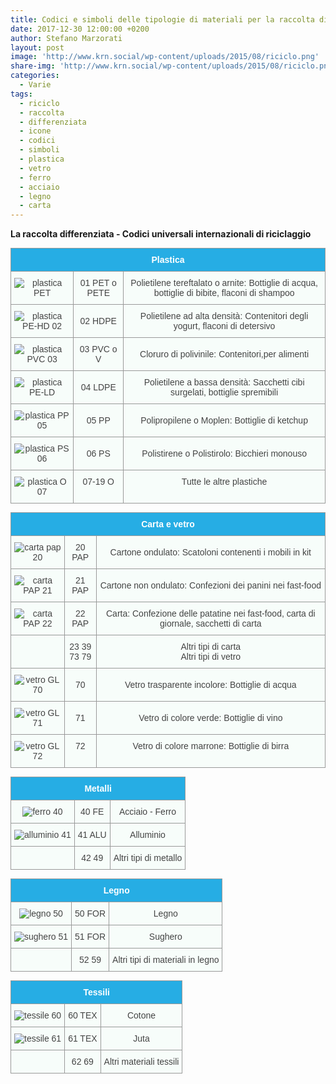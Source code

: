 ```yaml
---
title: Codici e simboli delle tipologie di materiali per la raccolta differenziata
date: 2017-12-30 12:00:00 +0200
author: Stefano Marzorati
layout: post
image: 'http://www.krn.social/wp-content/uploads/2015/08/riciclo.png'
share-img: 'http://www.krn.social/wp-content/uploads/2015/08/riciclo.png'
categories:
  - Varie
tags:
  - riciclo
  - raccolta
  - differenziata
  - icone
  - codici
  - simboli
  - plastica
  - vetro
  - ferro
  - acciaio
  - legno
  - carta
---
```

**La raccolta differenziata - Codici universali internazionali di riciclaggio**   

<style type="text/css">
.tg  {border-collapse:collapse;border-spacing:0;border-color:#999;margin:0px auto;}
.tg td{font-family:Arial, sans-serif;font-size:14px;padding:10px 5px;border-style:solid;border-width:1px;overflow:hidden;word-break:normal;border-color:#999;color:#444;background-color:#F7FDFA;}
.tg th{font-family:Arial, sans-serif;font-size:14px;font-weight:normal;padding:10px 5px;border-style:solid;border-width:1px;overflow:hidden;word-break:normal;border-color:#999;color:#fff;background-color:#26ADE4;}
.tg .tg-s6z2{text-align:center}
.tg .tg-hgcj{font-weight:bold;text-align:center}
.tg .tg-baqh{text-align:center;vertical-align:top}
</style>
<table class="tg">
  <tr>
    <th class="tg-hgcj" colspan="3">Plastica</th>
  </tr>
  <tr>
    <td class="tg-s6z2"><img src="http://www.difesambiente.it/immagini/PET_01.gif" alt="plastica PET"></td>
    <td class="tg-s6z2">01 PET o PETE</td>
    <td class="tg-s6z2">Polietilene tereftalato o arnite: Bottiglie di acqua, bottiglie di bibite, flaconi di shampoo</td>
  </tr>
  <tr>
    <td class="tg-s6z2"><img src="http://www.difesambiente.it/immagini/PE_02.gif" alt="plastica PE-HD 02"></td>
    <td class="tg-s6z2">02 HDPE</td>
    <td class="tg-s6z2">Polietilene ad alta densità: Contenitori degli yogurt, flaconi di detersivo</td>
  </tr>
  <tr>
    <td class="tg-s6z2"><img src="http://www.difesambiente.it/immagini/PVC_03.gif" alt="plastica PVC 03"></td>
    <td class="tg-s6z2">03 PVC o V</td>
    <td class="tg-s6z2">Cloruro di polivinile: Contenitori,per alimenti</td>
  </tr>
  <tr>
    <td class="tg-s6z2"><img src="http://www.difesambiente.it/immagini/PE_04.gif" alt="plastica PE-LD"></td>
    <td class="tg-s6z2">04 LDPE</td>
    <td class="tg-s6z2">Polietilene a bassa densità: Sacchetti cibi surgelati, bottiglie spremibili</td>
  </tr>
  <tr>
    <td class="tg-s6z2"><img src="http://www.difesambiente.it/immagini/PP_05.gif" alt="plastica PP 05"></td>
    <td class="tg-s6z2">05 PP</td>
    <td class="tg-s6z2">Polipropilene o Moplen: Bottiglie di ketchup</td>
  </tr>
  <tr>
    <td class="tg-s6z2"><img src="http://www.difesambiente.it/immagini/PS_06gif.gif" alt="plastica PS 06"></td>
    <td class="tg-s6z2">06 PS</td>
    <td class="tg-s6z2">Polistirene o Polistirolo: Bicchieri monouso</td>
  </tr>
  <tr>
    <td class="tg-baqh"><img src="http://www.difesambiente.it/immagini/O_07gif.gif" alt="plastica O 07"></td>
    <td class="tg-baqh">07-19 O</td>
    <td class="tg-baqh">Tutte le altre plastiche</td>
  </tr>
</table>   
<p>
<table class="tg">
  <tr>
    <th class="tg-hgcj" colspan="3">Carta e vetro</th>
  </tr>
  <tr>
    <td class="tg-s6z2"><img src="http://www.difesambiente.it/immagini/PAP_20.gif" alt="carta pap 20"></td>
    <td class="tg-s6z2">20 PAP</td>
    <td class="tg-s6z2">Cartone ondulato: Scatoloni contenenti i mobili in kit</td>
  </tr>
  <tr>
    <td class="tg-s6z2"><img src="http://www.difesambiente.it/immagini/PAP_21.gif" alt="carta PAP 21"></td>
    <td class="tg-s6z2">21 PAP</td>
    <td class="tg-s6z2">Cartone non ondulato: Confezioni dei panini nei fast-food</td>
  </tr>
  <tr>
    <td class="tg-s6z2"><img src="http://www.difesambiente.it/immagini/PAP_22.gif" alt="carta PAP 22"></td>
    <td class="tg-s6z2">22 PAP</td>
    <td class="tg-s6z2">Carta: Confezione delle patatine nei fast-food, carta di giornale, sacchetti di carta</td>
  </tr>
  <tr>
    <td class="tg-s6z2"></td>
    <td class="tg-s6z2">23 39<br>73 79</td>
    <td class="tg-s6z2">Altri tipi di carta<br>Altri tipi di vetro</td>
  </tr>
  <tr>
    <td class="tg-s6z2"><img src="http://www.difesambiente.it/immagini/GL_70.gif" alt="vetro GL 70"></td>
    <td class="tg-s6z2">70</td>
    <td class="tg-s6z2">Vetro trasparente incolore: Bottiglie di acqua</td>
  </tr>
  <tr>
    <td class="tg-s6z2"><img src="http://www.difesambiente.it/immagini/GL_71.gif" alt="vetro GL 71"></td>
    <td class="tg-s6z2">71</td>
    <td class="tg-s6z2">Vetro di colore verde: Bottiglie di vino</td>
  </tr>
  <tr>
    <td class="tg-baqh"><img src="http://www.difesambiente.it/immagini/GL_72.gif" alt="vetro GL 72"></td>
    <td class="tg-baqh">72</td>
    <td class="tg-baqh">Vetro di colore marrone: Bottiglie di birra</td>
  </tr>
</table>

<p>

<table class="tg">
  <tr>
    <th class="tg-hgcj" colspan="3">Metalli</th>
  </tr>
  <tr>
    <td class="tg-s6z2"><img src="http://www.difesambiente.it/immagini/FE_40.gif" alt="ferro 40"></td>
    <td class="tg-s6z2">40 FE</td>
    <td class="tg-s6z2">Acciaio - Ferro</td>
  </tr>
  <tr>
    <td class="tg-s6z2"><img src="http://www.difesambiente.it/immagini/ALU_41.gif" alt="alluminio 41"></td>
    <td class="tg-s6z2">41 ALU</td>
    <td class="tg-s6z2">Alluminio</td>
  </tr>
   <tr>
    <td class="tg-s6z2"></td>
    <td class="tg-s6z2">42 49</td>
    <td class="tg-s6z2">Altri tipi di metallo</td>
  </tr>
</table>

<p>

<table class="tg">
  <tr>
    <th class="tg-hgcj" colspan="3">Legno</th>
  </tr>
  <tr>
    <td class="tg-s6z2"><img src="http://www.difesambiente.it/immagini/FOR_50.gif" alt="legno 50"></td>
    <td class="tg-s6z2">50 FOR</td>
    <td class="tg-s6z2">Legno</td>
  </tr>
  <tr>
    <td class="tg-s6z2"><img src="http://www.difesambiente.it/immagini/FOR_51.gif" alt="sughero 51"></td>
    <td class="tg-s6z2">51 FOR</td>
    <td class="tg-s6z2">Sughero</td>
  </tr>
  <tr>
    <td class="tg-s6z2"></td>
    <td class="tg-s6z2">52 59</td>
    <td class="tg-s6z2">Altri tipi di materiali in legno</td>
  </tr>
</table>

<p>

<table class="tg">
  <tr>
    <th class="tg-hgcj" colspan="3">Tessili</th>
  </tr>
  <tr>
    <td class="tg-s6z2"><img src="http://www.difesambiente.it/immagini/TEX_60.gif" alt="tessile 60"></td>
    <td class="tg-s6z2">60 TEX</td>
    <td class="tg-s6z2">Cotone</td>
  </tr>
  <tr>
    <td class="tg-s6z2"><img src="http://www.difesambiente.it/immagini/TEX_61.gif" alt="tessile 61"></td>
    <td class="tg-s6z2">61 TEX</td>
    <td class="tg-s6z2">Juta</td>
  </tr>
  <tr>
    <td class="tg-s6z2"></td>
    <td class="tg-s6z2">62 69</td>
    <td class="tg-s6z2">Altri materiali tessili</td>
  </tr>
  </table>

